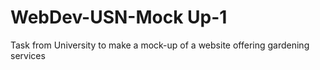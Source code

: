 # WebDev-USN-Mock Up-1
Task from University to make a mock-up of a website offering gardening services
